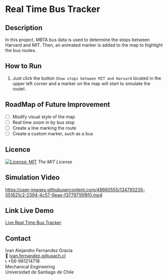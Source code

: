 # Real Time Bus Tracker

<!-- DESCRIPTION -->
## Description
In this project, MBTA bus data is used to determine the stops between Harvard and MIT. Then, an animated marker is added to the map to highlight the bus routes.

<!-- RUN -->
## How to Run
1. Just click the button  `Show stops between MIT and Harvard` located in the upper left corner and a marker on the map will start to simulate the route!.

<!-- ROADMAP -->
## RoadMap of Future Improvement
- [ ] Modify visual style of the map
- [ ] Real time zoom in by bus stop
- [ ] Create a line marking the route
- [ ] Create a custom marker, such as a bus
<!-- LICENSE -->
## Licence 
[![License: MIT](https://img.shields.io/badge/License-MIT-yellow.svg)](https://opensource.org/licenses/MIT) *The MIT License*


<!-- Video -->
<a name="video"></a>
## Simulation Video
https://user-images.githubusercontent.com/48660555/134793235-051621c2-2394-4c57-9eae-f3779710f8f0.mp4


<!-- Link Live Demo -->
## Link Live Demo
[Live  Real Time Bus Tracker](https://ivanfernandezgracia.github.io/real-time-bus-tracker/)

<!-- CONTACT -->
<a name="conta"></a>
## Contact
Ivan Alejandro Fernandez Gracia  
:email: ivan.fernandez.g@usach.cl  
:telephone_receiver: +56-961214718  
Mechanical Engineering  
Universidad de Santiago de Chile
